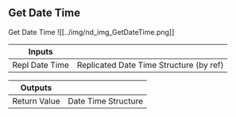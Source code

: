 ## Get Date Time
Get Date Time
![[../img/nd_img_GetDateTime.png]]

|Inputs||
|--|--|
| Repl Date Time | Replicated Date Time Structure (by ref) |

|Outputs||
|--|--|
| Return Value | Date Time Structure |
